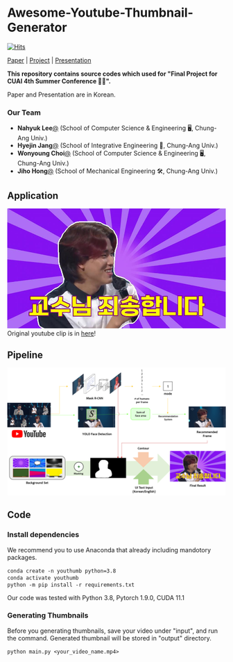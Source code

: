 # Awesome-Youtube-Thumbnail-Generator

[![Hits](https://hits.seeyoufarm.com/api/count/incr/badge.svg?url=https%3A%2F%2Fgithub.com%2FCUAI-CAU%2FAwesome-Youtube-Thumbnail-Generator&count_bg=%2383C4E9&title_bg=%23555555&icon=&icon_color=%23E7E7E7&title=Hits%21&edge_flat=true)](https://hits.seeyoufarm.com)


[Paper]() | [Project]() | [Presentation]() 


**This repository contains source codes which used for "Final Project for CUAI 4th Summer Conference :surfing_man:".**

Paper and Presentation are in Korean.  

### Our Team 
 - **Nahyuk Lee**[@](mailto:nahyuk0113@gmail.com) (School of Computer Science & Engineering :desktop_computer:, Chung-Ang Univ.)
 - **Hyejin Jang**[@](mailto:wkdgpwls617@gmail.com) (School of Integrative Engineering 	:test_tube:, Chung-Ang Univ.)
 - **Wonyoung Choi**[@](mailto:) (School of Computer Science & Engineering :desktop_computer:, Chung-Ang Univ.)
 - **Jiho Hong**[@](mailto:hgjiho@naver.com) (School of Mechanical Engineering 	:hammer_and_wrench:, Chung-Ang Univ.)

## Application

![ex1](docs/result2.jpg)
Original youtube clip is in [here](https://www.youtube.com/watch?v=kQJ1pnVIwss&ab_channel=KBSKpop)!


## Pipeline
![pipeline](docs/pipeline.png)

## Code

### Install dependencies
We recommend you to use Anaconda that already including mandotory packages.
```
conda create -n youthumb python=3.8
conda activate youthumb
python -m pip install -r requirements.txt
```
Our code was tested with Python 3.8, Pytorch 1.9.0, CUDA 11.1

### Generating Thumbnails
Before you generating thumbnails, save your video under "input", and run the command. Generated thumbnail will be stored in "output" directory.
```
python main.py <your_video_name.mp4>
```

